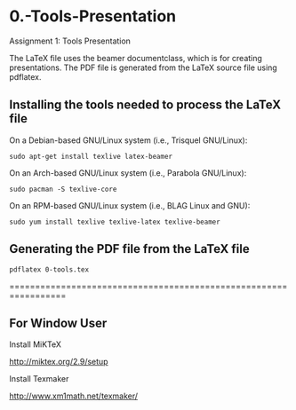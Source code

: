 0.-Tools-Presentation
=====================

Assignment 1: Tools Presentation


The LaTeX file uses the beamer documentclass, which is for creating 
presentations.  The PDF file is generated from the LaTeX source file 
using pdflatex.


Installing the tools needed to process the LaTeX file
-----------------------------------------------------

On a Debian-based GNU/Linux system (i.e., Trisquel GNU/Linux):

    sudo apt-get install texlive latex-beamer


On an Arch-based GNU/Linux system (i.e., Parabola GNU/Linux):

    sudo pacman -S texlive-core

On an RPM-based GNU/Linux system (i.e., BLAG Linux and GNU):

    sudo yum install texlive texlive-latex texlive-beamer 


Generating the PDF file from the LaTeX file
-------------------------------------------

    pdflatex 0-tools.tex

=================================================================    

For Window User
---------------------------------------------------------
Install MiKTeX

http://miktex.org/2.9/setup

Install Texmaker

http://www.xm1math.net/texmaker/
